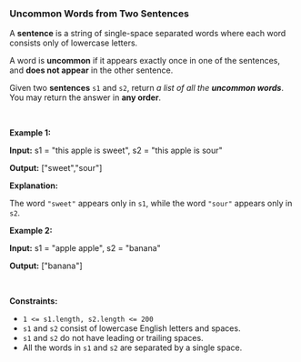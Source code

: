 
<h3>Uncommon Words from Two Sentences</h3>
<div><p>A <strong>sentence</strong> is a string of single-space separated words where each word consists only of lowercase letters.</p>
<p>A word is <strong>uncommon</strong> if it appears exactly once in one of the sentences, and <strong>does not appear</strong> in the other sentence.</p>
<p>Given two <strong>sentences</strong> <code>s1</code> and <code>s2</code>, return <em>a list of all the <strong>uncommon words</strong></em>. You may return the answer in <strong>any order</strong>.</p>
<p> </p>
<p><strong>Example 1:</strong></p>
<div class="example-block">
<p><strong>Input:</strong> <span class="example-io">s1 = "this apple is sweet", s2 = "this apple is sour"</span></p>
<p><strong>Output:</strong> <span class="example-io">["sweet","sour"]</span></p>
<p><strong>Explanation:</strong></p>
<p>The word <code>"sweet"</code> appears only in <code>s1</code>, while the word <code>"sour"</code> appears only in <code>s2</code>.</p>
</div>
<p><strong>Example 2:</strong></p>
<div class="example-block">
<p><strong>Input:</strong> <span class="example-io">s1 = "apple apple", s2 = "banana"</span></p>
<p><strong>Output:</strong> <span class="example-io">["banana"]</span></p>
</div>
<p> </p>
<p><strong>Constraints:</strong></p>
<ul>
<li><code>1 &lt;= s1.length, s2.length &lt;= 200</code></li>
<li><code>s1</code> and <code>s2</code> consist of lowercase English letters and spaces.</li>
<li><code>s1</code> and <code>s2</code> do not have leading or trailing spaces.</li>
<li>All the words in <code>s1</code> and <code>s2</code> are separated by a single space.</li>
</ul>
</div>
